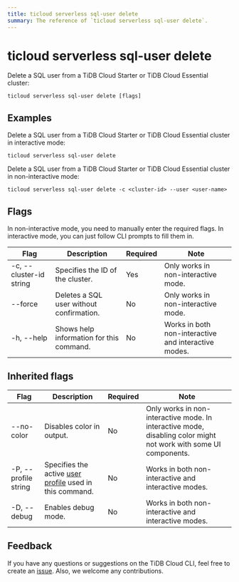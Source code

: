 ```yaml
---
title: ticloud serverless sql-user delete
summary: The reference of `ticloud serverless sql-user delete`.
---
```


# ticloud serverless sql-user delete

Delete a SQL user from a TiDB Cloud Starter or TiDB Cloud Essential cluster:

```shell
ticloud serverless sql-user delete [flags]
```

## Examples

Delete a SQL user from a TiDB Cloud Starter or TiDB Cloud Essential cluster in interactive mode:

```shell
ticloud serverless sql-user delete
```

Delete a SQL user from a TiDB Cloud Starter or TiDB Cloud Essential cluster in non-interactive mode:

```shell
ticloud serverless sql-user delete -c <cluster-id> --user <user-name>
```

## Flags

In non-interactive mode, you need to manually enter the required flags. In interactive mode, you can just follow CLI prompts to fill them in.

| Flag                    | Description                              | Required | Note                                                 |
|-------------------------|------------------------------------------|----------|------------------------------------------------------|
| -c, --cluster-id string | Specifies the ID of the cluster.         | Yes      | Only works in non-interactive mode.                  |
| --force                 | Deletes a SQL user without confirmation.  | No       | Only works in non-interactive mode.                  |
| -h, --help              | Shows help information for this command. | No       | Works in both non-interactive and interactive modes. |

## Inherited flags

| Flag                 | Description                                                                                          | Required | Note                                                                                                             |
|----------------------|------------------------------------------------------------------------------------------------------|----------|------------------------------------------------------------------------------------------------------------------|
| --no-color           | Disables color in output.                                                                            | No       | Only works in non-interactive mode. In interactive mode, disabling color might not work with some UI components. |
| -P, --profile string | Specifies the active [user profile](/tidb-cloud/cli-reference.md#user-profile) used in this command. | No       | Works in both non-interactive and interactive modes.                                                             |
| -D, --debug          | Enables debug mode.                                                                                  | No       | Works in both non-interactive and interactive modes.                                                             |

## Feedback

If you have any questions or suggestions on the TiDB Cloud CLI, feel free to create an [issue](https://github.com/tidbcloud/tidbcloud-cli/issues/new/choose). Also, we welcome any contributions.
